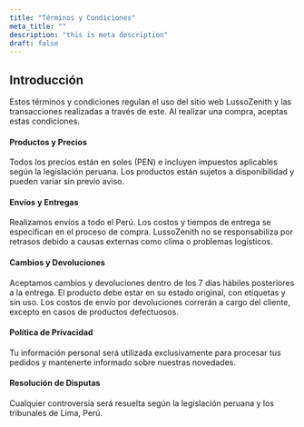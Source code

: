 ```yaml
---
title: "Términos y Condiciones"
meta_title: ""
description: "this is meta description"
draft: false
---
```


## Introducción

Estos términos y condiciones regulan el uso del sitio web LussoZenith y las transacciones realizadas a través de este. Al realizar una compra, aceptas estas condiciones.
<br/>

#### Productos y Precios

Todos los precios están en soles (PEN) e incluyen impuestos aplicables según la legislación peruana.
Los productos están sujetos a disponibilidad y pueden variar sin previo aviso.
<br/>

#### Envíos y Entregas

Realizamos envíos a todo el Perú. Los costos y tiempos de entrega se especifican en el proceso de compra.
LussoZenith no se responsabiliza por retrasos debido a causas externas como clima o problemas logísticos.
<br/>

#### Cambios y Devoluciones

Aceptamos cambios y devoluciones dentro de los 7 días hábiles posteriores a la entrega. El producto debe estar en su estado original, con etiquetas y sin uso.
Los costos de envío por devoluciones correrán a cargo del cliente, excepto en casos de productos defectuosos.
<br/>

#### Política de Privacidad

Tu información personal será utilizada exclusivamente para procesar tus pedidos y mantenerte informado sobre nuestras novedades.
<br/>

#### Resolución de Disputas

Cualquier controversia será resuelta según la legislación peruana y los tribunales de Lima, Perú.
<br/>

